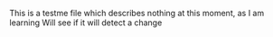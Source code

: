 This is a testme file which describes nothing at this moment, as I am learning 
Will see if it will detect a change
